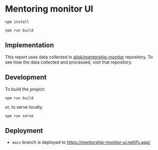 # Mentoring monitor UI

```shell
npm install

npm run build
```

## Implementation

This report uses data collected in [aliok/mentorship-monitor](https://github.com/aliok/mentorship-monitor) repository.
To see how the data collected and processed, visit that repository.

## Development

To build the project:
```
npm run build
```

or, to serve locally:

```
npm run serve
```

## Deployment

- `main` branch is deployed to https://mentorship-monitor-ui.netlify.app/
